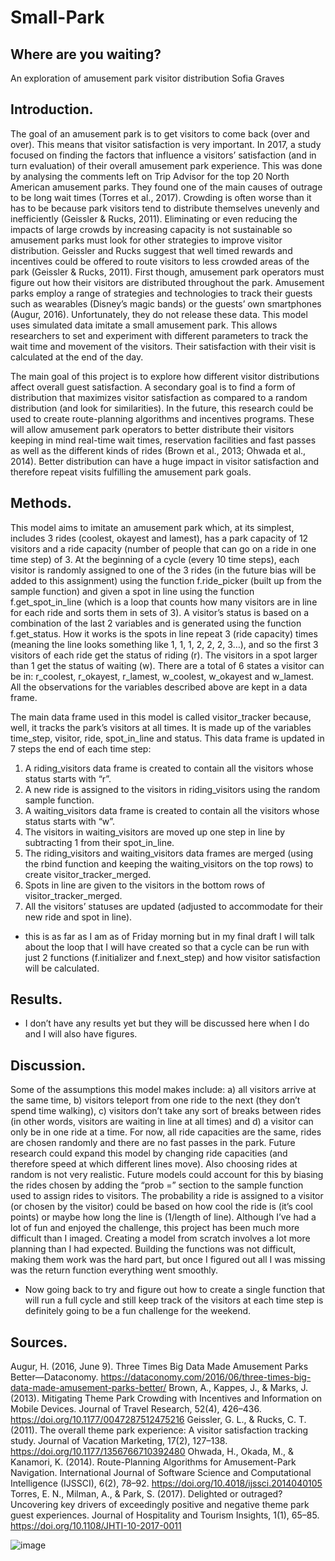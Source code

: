 # Small-Park
## Where are you waiting?
An exploration of amusement park visitor distribution
Sofia Graves

## Introduction.
The goal of an amusement park is to get visitors to come back (over and over). This means that visitor satisfaction is very important. In 2017, a study focused on finding the factors that influence a visitors’ satisfaction (and in turn evaluation) of their overall amusement park experience. This was done by analysing the comments left on Trip Advisor for the top 20 North American amusement parks.  They found one of the main causes of outrage to be long wait times (Torres et al., 2017). Crowding is often worse than it has to be because park visitors tend to distribute themselves unevenly and inefficiently (Geissler & Rucks, 2011). Eliminating or even reducing the impacts of large crowds by increasing capacity is not sustainable so amusement parks must look for other strategies to improve visitor distribution. Geissler and Rucks suggest that well timed rewards and incentives could be offered to route visitors to less crowded areas of the park (Geissler & Rucks, 2011). First though, amusement park operators must figure out how their visitors are distributed throughout the park. Amusement parks employ a range of strategies and technologies to track their guests such as wearables (Disney’s magic bands) or the guests’ own smartphones (Augur, 2016). Unfortunately, they do not release these data. This model uses simulated data imitate a small amusement park. This allows researchers to set and experiment with different parameters to track the wait time and movement of the visitors. Their satisfaction with their visit is calculated at the end of the day. 

The main goal of this project is to explore how different visitor distributions affect overall guest satisfaction. A secondary goal is to find a form of distribution that maximizes visitor satisfaction as compared to a random distribution (and look for similarities). In the future, this research could be used to create route-planning algorithms and incentives programs. These will allow amusement park operators to better distribute their visitors keeping in mind real-time wait times, reservation facilities and fast passes as well as the different kinds of rides (Brown et al., 2013; Ohwada et al., 2014). Better distribution can have a huge impact in visitor satisfaction and therefore repeat visits fulfilling the amusement park goals. 

## Methods.
This model aims to imitate an amusement park which, at its simplest, includes 3 rides (coolest, okayest and lamest), has a park capacity of 12 visitors and a ride capacity (number of people that can go on a ride in one time step) of 3. At the beginning of a cycle (every 10 time steps), each visitor is randomly assigned to one of the 3 rides (in the future bias will be added to this assignment) using the function f.ride_picker (built up from the sample function) and given a spot in line using the function f.get_spot_in_line (which is a loop that counts how many visitors are in line for each ride and sorts them in sets of 3). A visitor’s status is based on a combination of the last 2 variables and is generated using the function f.get_status. How it works is the spots in line repeat 3 (ride capacity) times (meaning the line looks something like 1, 1, 1, 2, 2, 2, 3…), and so the first 3 visitors of each ride get the status of riding (r). The visitors in a spot larger than 1 get the status of waiting (w). There are a total of 6 states a visitor can be in: r_coolest, r_okayest, r_lamest, w_coolest, w_okayest and w_lamest.  All the observations for the variables described above are kept in a data frame.

The main data frame used in this model is called visitor_tracker because, well, it tracks the park’s visitors at all times. It is made up of the variables time_step, visitor, ride, spot_in_line and status. This data frame is updated in 7 steps the end of each time step:
1) A riding_visitors data frame is created to contain all the visitors whose status starts with “r”.
2) A new ride is assigned to the visitors in riding_visitors using the random sample function.
3) A waiting_visitors data frame is created to contain all the visitors whose status starts with “w”.
4) The visitors in waiting_visitors are moved up one step in line by subtracting 1 from their spot_in_line. 
5) The riding_visitors and waiting_visitors data frames are merged (using the rbind function and keeping the waiting_visitors on the top rows) to create visitor_tracker_merged.
6) Spots in line are given to the visitors in the bottom rows of visitor_tracker_merged. 
7) All the visitors’ statuses are updated (adjusted to accommodate for their new ride and spot in line).

* this is as far as I am as of Friday morning but in my final draft I will talk about the loop that I will have created so that a cycle can be run with just 2 functions (f.initializer and f.next_step) and how visitor satisfaction will be calculated.

## Results.
* I don’t have any results yet but they will be discussed here when I do and I will also have figures. 

## Discussion.
Some of the assumptions this model makes include: a) all visitors arrive at the same time, b) visitors teleport from one ride to the next (they don’t spend time walking), c) visitors don’t take any sort of breaks between rides (in other words, visitors are waiting in line at all times) and d) a visitor can only be in one ride at a time.
For now, all ride capacities are the same, rides are chosen randomly and there are no fast passes in the park. Future research could expand this model by changing ride capacities (and therefore speed at which different lines move). Also choosing rides at random is not very realistic. Future models could account for this by biasing the rides chosen by adding the “prob =” section to the sample function used to assign rides to visitors. The probability a ride is assigned to a visitor (or chosen by the visitor) could be based on how cool the ride is (it’s cool points) or maybe how long the line is (1/length of line). 
Although I’ve had a lot of fun and enjoyed the challenge, this project has been much more difficult than I imaged. Creating a model from scratch involves a lot more planning than I had expected. Building the functions was not difficult, making them work was the hard part, but once I figured out all I was missing was the return function everything went smoothly.
* Now going back to try and figure out how to create a single function that will run a full cycle and still keep track of the visitors at each time step is definitely going to be a fun challenge for the weekend. 
## Sources.
Augur, H. (2016, June 9). Three Times Big Data Made Amusement Parks Better—Dataconomy. https://dataconomy.com/2016/06/three-times-big-data-made-amusement-parks-better/
Brown, A., Kappes, J., & Marks, J. (2013). Mitigating Theme Park Crowding with Incentives and Information on Mobile Devices. Journal of Travel Research, 52(4), 426–436. https://doi.org/10.1177/0047287512475216
Geissler, G. L., & Rucks, C. T. (2011). The overall theme park experience: A visitor satisfaction tracking study. Journal of Vacation Marketing, 17(2), 127–138. https://doi.org/10.1177/1356766710392480
Ohwada, H., Okada, M., & Kanamori, K. (2014). Route-Planning Algorithms for Amusement-Park Navigation. International Journal of Software Science and Computational Intelligence (IJSSCI), 6(2), 78–92. https://doi.org/10.4018/ijssci.2014040105
Torres, E. N., Milman, A., & Park, S. (2017). Delighted or outraged? Uncovering key drivers of exceedingly positive and negative theme park guest experiences. Journal of Hospitality and Tourism Insights, 1(1), 65–85. https://doi.org/10.1108/JHTI-10-2017-0011




![image](https://user-images.githubusercontent.com/79480336/145656525-aa2d62d7-e4f3-4b83-a6f3-5bf9f7d6aa1f.png)
